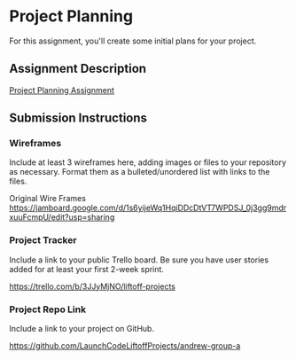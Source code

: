 # Project Planning
For this assignment, you'll create some initial plans for your project.


## Assignment Description
[Project Planning Assignment](https://education.launchcode.org/liftoff/modules/assignments/project-planning)

## Submission Instructions

### Wireframes

Include at least 3 wireframes here, adding images or files to your repository as necessary. Format them as a bulleted/unordered list with links to the files.

Original Wire Frames
https://jamboard.google.com/d/1s6yijeWq1HqiDDcDtVT7WPDSJ_0j3gg9mdrxuuFcmpU/edit?usp=sharing

### Project Tracker

Include a link to your public Trello board. Be sure you have user stories added for at least your first 2-week sprint.

https://trello.com/b/3JJyMjNO/liftoff-projects

### Project Repo Link

Include a link to your project on GitHub.

https://github.com/LaunchCodeLiftoffProjects/andrew-group-a
